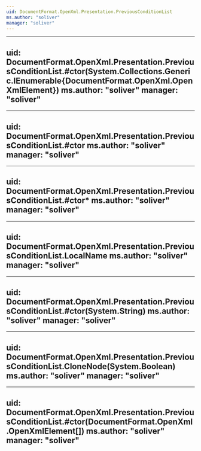 ```yaml
---
uid: DocumentFormat.OpenXml.Presentation.PreviousConditionList
ms.author: "soliver"
manager: "soliver"
---
```


---
uid: DocumentFormat.OpenXml.Presentation.PreviousConditionList.#ctor(System.Collections.Generic.IEnumerable{DocumentFormat.OpenXml.OpenXmlElement})
ms.author: "soliver"
manager: "soliver"
---

---
uid: DocumentFormat.OpenXml.Presentation.PreviousConditionList.#ctor
ms.author: "soliver"
manager: "soliver"
---

---
uid: DocumentFormat.OpenXml.Presentation.PreviousConditionList.#ctor*
ms.author: "soliver"
manager: "soliver"
---

---
uid: DocumentFormat.OpenXml.Presentation.PreviousConditionList.LocalName
ms.author: "soliver"
manager: "soliver"
---

---
uid: DocumentFormat.OpenXml.Presentation.PreviousConditionList.#ctor(System.String)
ms.author: "soliver"
manager: "soliver"
---

---
uid: DocumentFormat.OpenXml.Presentation.PreviousConditionList.CloneNode(System.Boolean)
ms.author: "soliver"
manager: "soliver"
---

---
uid: DocumentFormat.OpenXml.Presentation.PreviousConditionList.#ctor(DocumentFormat.OpenXml.OpenXmlElement[])
ms.author: "soliver"
manager: "soliver"
---
